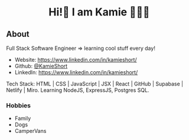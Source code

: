 <h1 align="center">Hi!👋 I am Kamie 👩🏼‍💻</h1>
<p> 
</p>

## About

Full Stack Software Engineer => learning cool stuff every day!

-   Website: https://www.linkedin.com/in/kamieshort/
-   Github: [@KamieShort](https://github.com/KamieShort)
-   LinkedIn: https://www.linkedin.com/in/kamieshort/

Tech Stack: HTML | CSS | JavaScript | JSX | React | GitHub | Supabase | Netlify | Miro.
Learning NodeJS, ExpressJS, Postgres SQL.

### Hobbies

-   Family
-   Dogs
-   CamperVans

